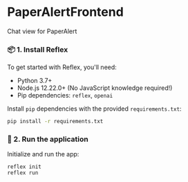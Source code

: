 # PaperAlertFrontend

Chat view for PaperAlert

### 📦 1. Install Reflex

To get started with Reflex, you'll need:

- Python 3.7+
- Node.js 12.22.0+ \(No JavaScript knowledge required!\)
- Pip dependencies: `reflex`, `openai`

Install `pip` dependencies with the provided `requirements.txt`:

```bash
pip install -r requirements.txt
```

### 🚀 2. Run the application

Initialize and run the app:

```
reflex init
reflex run
```
